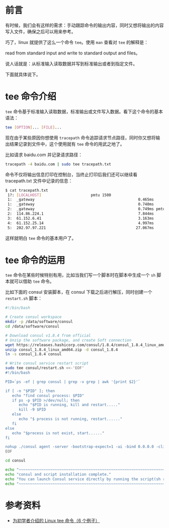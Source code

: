 # 前言

有时候，我们会有这样的需求：手动跟踪命令的输出内容，同时又想将输出的内容写入文件，确保之后可以用来参考。

巧了，linux 就提供了这么一个命令 `tee`。使用 `man` 查看对 `tee` 的解释是：

read from standard input and write to standard output and files。

说人话就是：从标准输入读取数据并写到标准输出或者到指定文件。

下面就具体说下。

# tee 命令介绍

`tee` 命令基于标准输入读取数据，标准输出或文件写入数据。看下这个命令的基本语法：

```bash
tee [OPTION]... [FILE]...
```

现在由于某些原因你想使用 `tracepath` 命令追踪请求节点路径，同时你又想将输出结果记录到文件中，这个使用就有 `tee` 命令的用武之地了。

比如请求 baidu.com 并记录请求路径：

```bash
tracepath -4 baidu.com | sudo tee tracepath.txt
```

命令不仅将输出信息打印在控制台，当终止打印后我们还可以继续看 tracepath.txt 文件中记录的信息：

```bash
$ cat tracepath.txt
 1?: [LOCALHOST]                      pmtu 1500
 1:  _gateway                                              0.465ms
 1:  _gateway                                              0.740ms
 2:  _gateway                                              0.749ms pmtu 1492
 2:  114.86.224.1                                          7.844ms
 3:  61.152.6.41                                           3.163ms
 4:  61.152.25.14                                          4.997ms
 5:  202.97.97.221                                        27.067ms
```

这样就明白 `tee` 命令的基本用户了。

# tee 命令的运用

`tee` 命令在某些时候特别有用，比如当我们写一个脚本时在脚本中生成一个 `sh` 脚本就可以借助 `tee` 命令。

比如下面的 consul 安装脚本，在 consul 下载之后进行解压，同时创建一个 `restart.sh` 脚本：

```bash
#!/bin/bash

# Create consul workspace
mkdir -p /data/software/consul
cd /data/software/consul

# Download consul v1.8.4 from official
# Unzip the software package, and create Soft connection
wget https://releases.hashicorp.com/consul/1.8.4/consul_1.8.4_linux_amd64.zip
unzip consul_1.8.4_linux_amd64.zip -d consul_1.8.4
ln -s consul_1.8.4 consul

# Write consul service restart script
sudo tee consul/restart.sh <<-'EOF'
#!/bin/bash

PID=`ps -ef | grep consul | grep -v grep | awk '{print $2}'`

if [ -n "$PID" ]; then
   echo "find consul process: $PID"
   if ps -p $PID >/dev/null; then
      echo "$PID is running, kill and restart....."
      kill -9 $PID
   else
      echo "$ process is not running, restart......"
   fi
else
   echo "$process is not exist, start......"
fi

nohup ./consul agent -server -bootstrap-expect=1 -ui -bind 0.0.0.0 -client 0.0.0.0 -datacenter=dev -data-dir=$PWD/data > $PWD/consul.log 2>&1 &
EOF

cd consul

echo "~~~~~~~~~~~~~~~~~~~~~~~~~~~~~~~~~~~~~~~~~~~~~~~~~~~~~~~~~~~~~~~~~~~~~~~~~~~"
echo "consul and script installation complete."
echo "You can launch Consul service directly by running the script(sh restart.sh)"
echo "~~~~~~~~~~~~~~~~~~~~~~~~~~~~~~~~~~~~~~~~~~~~~~~~~~~~~~~~~~~~~~~~~~~~~~~~~~~"
```

# 参考资料

- [为初学者介绍的 Linux tee 命令（6 个例子）](https://linux.cn/article-9435-1.html)
